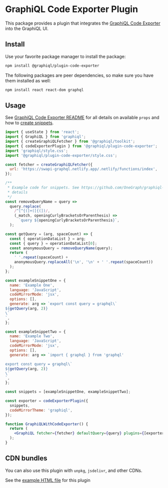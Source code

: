 # GraphiQL Code Exporter Plugin

This package provides a plugin that integrates the
[GraphiQL Code Exporter](https://github.com/OneGraph/graphiql-code-exporter)
into the GraphiQL UI.

## Install

Use your favorite package manager to install the package:

```sh
npm install @graphiql/plugin-code-exporter
```

The following packages are peer dependencies, so make sure you have them
installed as well:

```sh
npm install react react-dom graphql
```

## Usage

See
[GraphiQL Code Exporter README](https://github.com/OneGraph/graphiql-code-exporter)
for all details on available `props` and how to
[create snippets](https://github.com/OneGraph/graphiql-code-exporter#snippets).

```jsx
import { useState } from 'react';
import { GraphiQL } from 'graphiql';
import { createGraphiQLFetcher } from '@graphiql/toolkit';
import { codeExporterPlugin } from '@graphiql/plugin-code-exporter';
import 'graphiql/style.css';
import '@graphiql/plugin-code-exporter/style.css';

const fetcher = createGraphiQLFetcher({
  url: 'https://swapi-graphql.netlify.app/.netlify/functions/index',
});

/**
 * Example code for snippets. See https://github.com/OneGraph/graphiql-code-exporter#snippets for
 * details
 */
const removeQueryName = query =>
  query.replace(
    /^[^{(]+([{(])/,
    (_match, openingCurlyBracketsOrParenthesis) =>
      `query ${openingCurlyBracketsOrParenthesis}`,
  );

const getQuery = (arg, spaceCount) => {
  const { operationDataList } = arg;
  const { query } = operationDataList[0];
  const anonymousQuery = removeQueryName(query);
  return (
    ' '.repeat(spaceCount) +
    anonymousQuery.replaceAll('\n', '\n' + ' '.repeat(spaceCount))
  );
};

const exampleSnippetOne = {
  name: 'Example One',
  language: 'JavaScript',
  codeMirrorMode: 'jsx',
  options: [],
  generate: arg => `export const query = graphql\`
${getQuery(arg, 2)}
\`
`,
};

const exampleSnippetTwo = {
  name: 'Example Two',
  language: 'JavaScript',
  codeMirrorMode: 'jsx',
  options: [],
  generate: arg => `import { graphql } from 'graphql'

export const query = graphql\`
${getQuery(arg, 2)}
\`
`,
};

const snippets = [exampleSnippetOne, exampleSnippetTwo];

const exporter = codeExporterPlugin({
  snippets,
  codeMirrorTheme: 'graphiql',
});

function GraphiQLWithCodeExporter() {
  return (
    <GraphiQL fetcher={fetcher} defaultQuery={query} plugins={[exporter]} />
  );
}
```

## CDN bundles

You can also use this plugin with `unpkg`, `jsdelivr`, and other CDNs.

See the [example HTML file](examples/index.html) for this plugin
